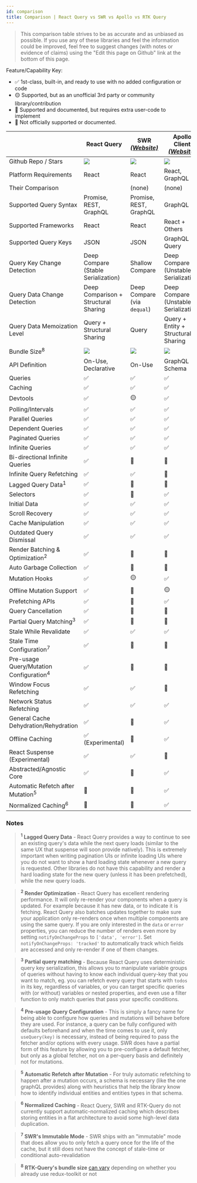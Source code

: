 ```yaml
---
id: comparison
title: Comparison | React Query vs SWR vs Apollo vs RTK Query
---
```


> This comparison table strives to be as accurate and as unbiased as possible. If you use any of these libraries and feel the information could be improved, feel free to suggest changes (with notes or evidence of claims) using the "Edit this page on Github" link at the bottom of this page.

Feature/Capability Key:

- ✅ 1st-class, built-in, and ready to use with no added configuration or code
- 🟡 Supported, but as an unofficial 3rd party or community library/contribution
- 🔶 Supported and documented, but requires extra user-code to implement
- 🛑 Not officially supported or documented.

|                                                    | React Query                              | SWR [_(Website)_][swr]      | Apollo Client [_(Website)_][apollo]   | RTK-Query [_(Website)_][rtk-query]   |
| -------------------------------------------------- | ---------------------------------------- | --------------------------- | ------------------------------------- | ------------------------------------ |
| Github Repo / Stars                                | [![][stars-react-query]][gh-react-query] | [![][stars-swr]][gh-swr]    | [![][stars-apollo]][gh-apollo]        | [![][stars-rtk-query]][gh-rtk-query] |
| Platform Requirements                              | React                                    | React                       | React, GraphQL                        | Redux                                |
| Their Comparison                                   |                                          | (none)                      | (none)                                | [Comparison][rtk-query-comparison]   |
| Supported Query Syntax                             | Promise, REST, GraphQL                   | Promise, REST, GraphQL      | GraphQL                               | Promise, REST, GraphQL               |
| Supported Frameworks                               | React                                    | React                       | React + Others                        | Any                                  |
| Supported Query Keys                               | JSON                                     | JSON                        | GraphQL Query                         | JSON                                 |
| Query Key Change Detection                         | Deep Compare (Stable Serialization)      | Shallow Compare             | Deep Compare (Unstable Serialization) | Referential Equality (===)           |
| Query Data Change Detection                        | Deep Comparison + Structural Sharing     | Deep Compare (via `dequal`) | Deep Compare (Unstable Serialization) | Referential Equality (===)           |
| Query Data Memoization Level                       | Query + Structural Sharing               | Query                       | Query + Entity + Structural Sharing   | Query                                |
| Bundle Size<sup>8</sup>                            | [![][bp-react-query]][bpl-react-query]   | [![][bp-swr]][bpl-swr]      | [![][bp-apollo]][bpl-apollo]          | [![][bp-rtk-query]][bpl-rtk-query]   |
| API Definition                                     | On-Use, Declarative                      | On-Use                      | GraphQL Schema                        | Declarative                          |
| Queries                                            | ✅                                       | ✅                          | ✅                                    | ✅                                   |
| Caching                                            | ✅                                       | ✅                          | ✅                                    | ✅                                   |
| Devtools                                           | ✅                                       | 🟡                          | ✅                                    | ✅                                   |
| Polling/Intervals                                  | ✅                                       | ✅                          | ✅                                    | ✅                                   |
| Parallel Queries                                   | ✅                                       | ✅                          | ✅                                    | ✅                                   |
| Dependent Queries                                  | ✅                                       | ✅                          | ✅                                    | ✅                                   |
| Paginated Queries                                  | ✅                                       | ✅                          | ✅                                    | ✅                                   |
| Infinite Queries                                   | ✅                                       | ✅                          | ✅                                    | 🛑                                   |
| Bi-directional Infinite Queries                    | ✅                                       | 🔶                          | 🔶                                    | 🛑                                   |
| Infinite Query Refetching                          | ✅                                       | ✅                          | 🛑                                    | 🛑                                   |
| Lagged Query Data<sup>1</sup>                      | ✅                                       | 🔶                          | 🛑                                    | ✅                                   |
| Selectors                                          | ✅                                       | 🛑                          | ✅                                    | ✅                                   |
| Initial Data                                       | ✅                                       | ✅                          | ✅                                    | ✅                                   |
| Scroll Recovery                                    | ✅                                       | ✅                          | ✅                                    | ✅                                   |
| Cache Manipulation                                 | ✅                                       | ✅                          | ✅                                    | ✅                                   |
| Outdated Query Dismissal                           | ✅                                       | ✅                          | ✅                                    | ✅                                   |
| Render Batching & Optimization<sup>2</sup>         | ✅                                       | 🛑                          | 🛑                                    | ✅                                   |
| Auto Garbage Collection                            | ✅                                       | 🛑                          | 🛑                                    | ✅                                   |
| Mutation Hooks                                     | ✅                                       | 🟡                          | ✅                                    | ✅                                   |
| Offline Mutation Support                           | ✅                                       | 🛑                          | 🟡                                    | 🛑                                   |
| Prefetching APIs                                   | ✅                                       | 🔶                          | ✅                                    | ✅                                   |
| Query Cancellation                                 | ✅                                       | 🛑                          | 🛑                                    | 🛑                                   |
| Partial Query Matching<sup>3</sup>                 | ✅                                       | 🛑                          | 🛑                                    | ✅                                   |
| Stale While Revalidate                             | ✅                                       | ✅                          | ✅                                    | ✅                                   |
| Stale Time Configuration<sup>7</sup>               | ✅                                       | 🛑                          | 🛑                                    | ✅                                   |
| Pre-usage Query/Mutation Configuration<sup>4</sup> | ✅                                       | 🛑                          | 🛑                                    | ✅                                   |
| Window Focus Refetching                            | ✅                                       | ✅                          | 🛑                                    | 🔶                                   |
| Network Status Refetching                          | ✅                                       | ✅                          | ✅                                    | 🔶                                   |
| General Cache Dehydration/Rehydration              | ✅                                       | 🛑                          | ✅                                    | ✅                                   |
| Offline Caching                                    | ✅ (Experimental)                        | 🛑                          | ✅                                    | 🔶                                   |
| React Suspense (Experimental)                      | ✅                                       | ✅                          | 🛑                                    | 🛑                                   |
| Abstracted/Agnostic Core                           | ✅                                       | 🛑                          | ✅                                    | ✅                                   |
| Automatic Refetch after Mutation<sup>5</sup>       | 🔶                                       | 🔶                          | ✅                                    | ✅                                   |
| Normalized Caching<sup>6</sup>                     | 🛑                                       | 🛑                          | ✅                                    | 🛑                                   |

### Notes

> **<sup>1</sup> Lagged Query Data** - React Query provides a way to continue to see an existing query's data while the next query loads (similar to the same UX that suspense will soon provide natively). This is extremely important when writing pagination UIs or infinite loading UIs where you do not want to show a hard loading state whenever a new query is requested. Other libraries do not have this capability and render a hard loading state for the new query (unless it has been prefetched), while the new query loads.

> **<sup>2</sup> Render Optimization** - React Query has excellent rendering performance. It will only re-render your components when a query is updated. For example because it has new data, or to indicate it is fetching. React Query also batches updates together to make sure your application only re-renders once when multiple components are using the same query. If you are only interested in the `data` or `error` properties, you can reduce the number of renders even more by setting `notifyOnChangeProps` to `['data', 'error']`. Set `notifyOnChangeProps: 'tracked'` to automatically track which fields are accessed and only re-render if one of them changes.

> **<sup>3</sup> Partial query matching** - Because React Query uses deterministic query key serialization, this allows you to manipulate variable groups of queries without having to know each individual query-key that you want to match, eg. you can refetch every query that starts with `todos` in its key, regardless of variables, or you can target specific queries with (or without) variables or nested properties, and even use a filter function to only match queries that pass your specific conditions.

> **<sup>4</sup> Pre-usage Query Configuration** - This is simply a fancy name for being able to configure how queries and mutations will behave before they are used. For instance, a query can be fully configured with defaults beforehand and when the time comes to use it, only `useQuery(key)` is necessary, instead of being required to pass the fetcher and/or options with every usage. SWR does have a partial form of this feature by allowing you to pre-configure a default fetcher, but only as a global fetcher, not on a per-query basis and definitely not for mutations.

> **<sup>5</sup> Automatic Refetch after Mutation** - For truly automatic refetching to happen after a mutation occurs, a schema is necessary (like the one graphQL provides) along with heuristics that help the library know how to identify individual entities and entities types in that schema.

> **<sup>6</sup> Normalized Caching** - React Query, SWR and RTK-Query do not currently support automatic-normalized caching which describes storing entities in a flat architecture to avoid some high-level data duplication.

> **<sup>7</sup> SWR's Immutable Mode** - SWR ships with an "immutable" mode that does allow you to only fetch a query once for the life of the cache, but it still does not have the concept of stale-time or conditional auto-revalidation

> **<sup>8</sup> RTK-Query's bundle size** [can vary][rtk-query-bundle-size] depending on whether you already use redux-toolkit or not

<!-- -->

[bpl-react-query]: https://bundlephobia.com/result?p=react-query
[bp-react-query]: https://badgen.net/bundlephobia/minzip/react-query?label=💾
[gh-react-query]: https://github.com/tannerlinsley/react-query
[stars-react-query]: https://img.shields.io/github/stars/tannerlinsley/react-query?label=%F0%9F%8C%9F

<!-- -->

[swr]: https://github.com/vercel/swr
[bp-swr]: https://badgen.net/bundlephobia/minzip/swr?label=💾
[gh-swr]: https://github.com/vercel/swr
[stars-swr]: https://img.shields.io/github/stars/vercel/swr?label=%F0%9F%8C%9F
[bpl-swr]: https://bundlephobia.com/result?p=swr

<!-- -->

[apollo]: https://github.com/apollographql/apollo-client
[bp-apollo]: https://badgen.net/bundlephobia/minzip/@apollo/client?label=💾
[gh-apollo]: https://github.com/apollographql/apollo-client
[stars-apollo]: https://img.shields.io/github/stars/apollographql/apollo-client?label=%F0%9F%8C%9F
[bpl-apollo]: https://bundlephobia.com/result?p=@apollo/client

<!-- -->

[rtk-query]: https://redux-toolkit.js.org/rtk-query/overview
[rtk-query-comparison]: https://redux-toolkit.js.org/rtk-query/comparison
[rtk-query-bundle-size]: https://redux-toolkit.js.org/rtk-query/comparison#bundle-size
[bp-rtk]: https://badgen.net/bundlephobia/minzip/@reduxjs/toolkit?label=💾
[bp-rtk-query]: https://badgen.net/bundlephobia/minzip/@reduxjs/toolkit?label=💾
[gh-rtk-query]: https://github.com/reduxjs/redux-toolkit
[stars-rtk-query]: https://img.shields.io/github/stars/reduxjs/redux-toolkit?label=🌟
[bpl-rtk]: https://bundlephobia.com/result?p=@reduxjs/toolkit
[bpl-rtk-query]: https://bundlephobia.com/package/@reduxjs/toolkit
